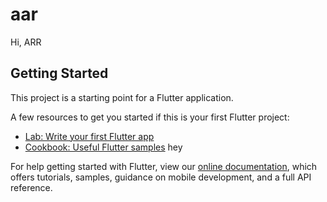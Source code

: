 # aar
Hi, ARR

## Getting Started

This project is a starting point for a Flutter application.

A few resources to get you started if this is your first Flutter project:

- [Lab: Write your first Flutter app](https://flutter.dev/docs/get-started/codelab)
- [Cookbook: Useful Flutter samples](https://flutter.dev/docs/cookbook)
hey

For help getting started with Flutter, view our
[online documentation](https://flutter.dev/docs), which offers tutorials,
samples, guidance on mobile development, and a full API reference.
